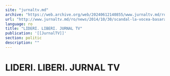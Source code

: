 ```yaml
---
site: "jurnaltv.md"
archive: "https://web.archive.org/web/20240612140855/www.jurnaltv.md/ro/news/2014/10/30/scandal-la-vocea-basarabiei-quot-10071077/165"
url: "http://www.jurnaltv.md/ro/news/2014/10/30/scandal-la-vocea-basarabiei-quot-10071077/165"
language: ro
title: "LIDERI. LIBERI. JURNAL TV"
publication: '[[JurnalTV]]'
section: politic
description: ""
---
```


# LIDERI. LIBERI. JURNAL TV

